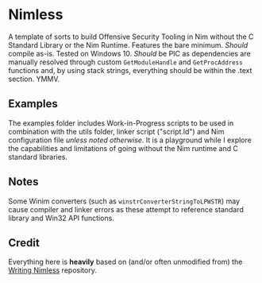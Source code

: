 # Nimless
A template of sorts to build Offensive Security Tooling in Nim without the C Standard Library or the Nim Runtime. Features the bare minimum. *Should* compile as-is. Tested on Windows 10. *Should* be PIC as dependencies are manually resolved through custom `GetModuleHandle` and `GetProcAddress` functions and, by using stack strings, everything should be within the .text section. YMMV.

## Examples
The examples folder includes Work-in-Progress scripts to be used in combination with the utils folder, linker script ("script.ld") and Nim configuration file *unless noted otherwise*. It is a playground while I explore the capabilities and limitations of going without the Nim runtime and C standard libraries.

## Notes
Some Winim converters (such as `winstrConverterStringToLPWSTR`) may cause compiler and linker errors as these attempt to reference standard library and Win32 API functions.

## Credit
Everything here is **heavily** based on (and/or often unmodified from) the [Writing Nimless](https://github.com/m4ul3r/writing_nimless/tree/main) repository. 
